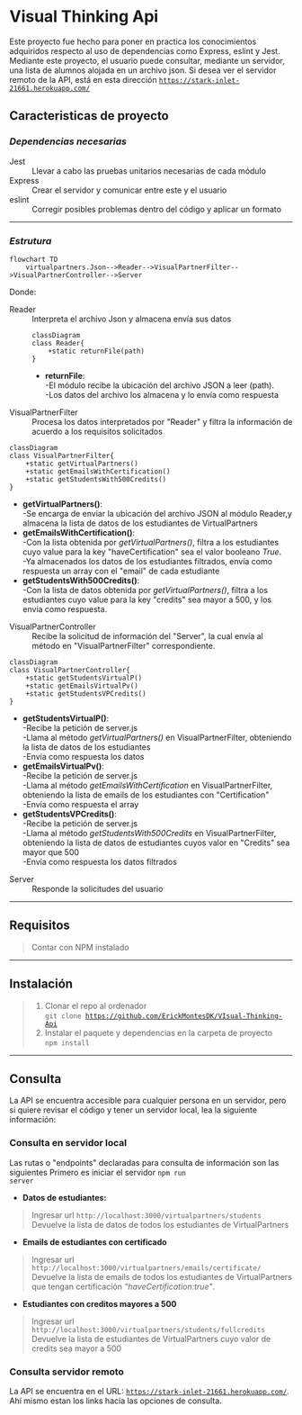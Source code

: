 # Visual Thinking Api
Este proyecto fue hecho para poner en practica los conocimientos adquiridos respecto al uso de dependencias como Express, eslint y Jest.
Mediante este proyecto, el usuario puede consultar, mediante un servidor,  una lista de alumnos alojada en un archivo json. 
Si desea ver el servidor remoto de la API, está en esta dirección <code>https://stark-inlet-21661.herokuapp.com/</code>

## Caracteristicas de proyecto

<i><h3>Dependencias necesarias</h3></i>

<dl>
    <dt>Jest</dt>
        <dd>Llevar a cabo las pruebas unitarios necesarias de cada módulo</dd>
    <dt>Express</dt>
        <dd>Crear el servidor y comunicar entre este y el usuario</dd>
    <dt>eslint</dt>
        <dd>Corregir posibles problemas dentro del código y aplicar un formato</dd>
</dl>
<hr>

<i><h3>Estrutura</h3></i>

```mermaid
flowchart TD
    virtualpartners.Json-->Reader-->VisualPartnerFilter-->VisualPartnerController-->Server
```
Donde:
<dl>
<dt>Reader</dt>
<dd>Interpreta el archivo Json y almacena envía sus datos

```mermaid
classDiagram
class Reader{
    +static returnFile(path)
}
```
* <b>returnFile</b>:<br>-El módulo recibe la ubicación del archivo JSON a leer (path).<br>-Los datos del archivo los almacena y lo envía como respuesta 
</dd>
<dt>VisualPartnerFilter</dt>
<dd>Procesa los datos interpretados por "Reader" y filtra la información de acuerdo a los requisitos solicitados</dd>

```mermaid
classDiagram
class VisualPartnerFilter{
    +static getVirtualPartners()
    +static getEmailsWithCertification()
    +static getStudentsWith500Credits()
}
```
* <b>getVirtualPartners()</b>:<br>-Se encarga de enviar la ubicación del archivo JSON al módulo Reader,y almacena la lista de datos de los estudiantes de VirtualPartners<br>
* <b>getEmailsWithCertification()</b>:<br>-Con la lista obtenida por <i>getVirtualPartners()</i>, filtra a los estudiantes cuyo value para la key "haveCertification" sea el valor booleano <i>True</i>.<br>-Ya almacenados los datos de los estudiantes filtrados, envía como respuesta un array con el "email" de cada estudiante<br>
* <b>getStudentsWith500Credits()</b>:<br>-Con la lista de datos obtenida por <i>getVirtualPartners()</i>, filtra a los estudiantes cuyo value para la key "credits" sea mayor a 500, y los envia como respuesta. 
</dd>


<dt>VisualPartnerController</dt>
<dd>Recibe la solicitud de información del "Server", la cual envía al método en "VisualPartnerFilter" correspondiente.</dd>

```mermaid
classDiagram
class VisualPartnerController{
    +static getStudentsVirtualP()
    +static getEmailsVirtualPv()
    +static getStudentsVPCredits()
}
```
* <b>getStudentsVirtualP()</b>:<br>-Recibe la petición de server.js<br>-Llama al método <i>getVirtualPartners()</i> en VisualPartnerFilter, obteniendo la lista de datos de los estudiantes <br>-Envía como respuesta los datos<br>
* <b>getEmailsVirtualPv()</b>:<br>-Recibe la petición de server.js<br>-Llama al método <i>getEmailsWithCertification</i> en VisualPartnerFilter, obteniendo la lista de emails de los estudiantes con "Certification"<br>-Envía como respuesta el array<br>
* <b>getStudentsVPCredits()</b>:<br>-Recibe la petición de server.js<br>-Llama al método <i>getStudentsWith500Credits</i> en VisualPartnerFilter, obteniendo la lista de datos de estudiantes cuyos valor en "Credits" sea mayor que 500<br>-Envía como respuesta los datos filtrados<br>
</dd>



<dt>Server</dt>
<dd>Responde la solicitudes del usuario
</dd>
</dl>

<hr>

## Requisitos
>Contar con NPM instalado
<hr>

## Instalación
>1) Clonar el repo al ordenador<br><code>git clone https://github.com/ErickMontesDK/VIsual-Thinking-Api </code>
>2) Instalar el paquete y dependencias en la carpeta de proyecto <br><code>npm install </code>
<hr>

## Consulta
La API se encuentra accesible para cualquier persona en un servidor, pero si quiere revisar el código y tener un servidor local, lea la siguiente información:

### Consulta en servidor local

Las rutas o "endpoints" declaradas para consulta de información son las siguientes
Primero es iniciar el servidor <code>npm run server</code>

* <b>Datos de estudiantes:</b>

> Ingresar url <code>http://localhost:3000/virtualpartners/students</code><br>
Devuelve la lista de datos de todos los estudiantes de VirtualPartners

* <b>Emails de estudiantes con certificado</b>

>Ingresar url <code>http://localhost:3000/virtualpartners/emails/certificate/</code><br>
Devuelve la lista de emails de todos los estudiantes de VirtualPartners que tengan certificación <i>"haveCertification:true"</i>.

* <b>Estudiantes con creditos mayores a 500</b>

>Ingresar url <code>http://localhost:3000/virtualpartners/students/fullcredits</code><br>
Devuelve la lista de estudiantes de VirtualPartners cuyo valor de credits sea mayor a 500

### Consulta servidor remoto
La API se encuentra en el URL: <code>https://stark-inlet-21661.herokuapp.com/</code>. Ahí mismo estan los links hacia las opciones de consulta.



